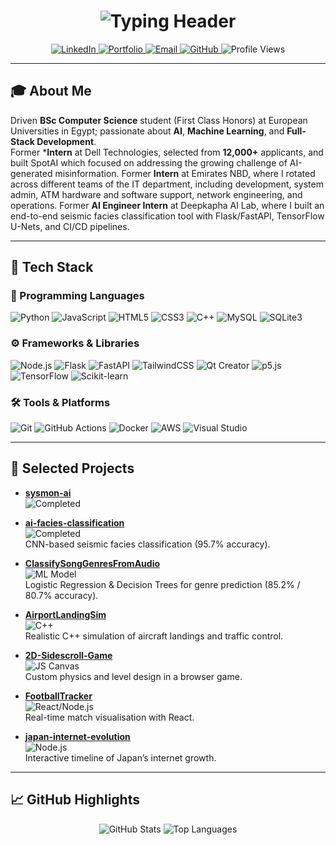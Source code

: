 <!--
**oashraff/oashraff** is a ✨ _special_ ✨ repository because its README appears on your GitHub profile.
-->

<h1 align="center">
  <img src="https://readme-typing-svg.herokuapp.com?font=Fira+Code&size=28&pause=1000&color=FFFFF&center=true&vCenter=true&width=600&height=80&lines=Omar+Ashraf+Mohammed;Software+Engineer+%7C+AI+Researcher" alt="Typing Header"/>
</h1>

<p align="center">
  <a href="https://www.linkedin.com/in/omarashrafmo/">
    <img src="https://img.shields.io/badge/LinkedIn-0077B5?style=flat&logo=linkedin&logoColor=white" alt="LinkedIn"/>
  </a>
  <a href="https://omar-ash.netlify.app">
    <img src="https://img.shields.io/badge/Portfolio-FF5722?style=flat&logo=about-me&logoColor=white" alt="Portfolio"/>
  </a>
  <a href="mailto:oomaraashrafaabdou@gmail.com">
    <img src="https://img.shields.io/badge/Email-D14836?style=flat&logo=gmail&logoColor=white" alt="Email"/>
  </a>
  <a href="https://github.com/oashraff">
    <img src="https://img.shields.io/badge/GitHub-181717?style=flat&logo=github&logoColor=white" alt="GitHub"/>
  </a>
  <img src="https://komarev.com/ghpvc/?username=oashraff&style=flat&color=blue" alt="Profile Views"/>
</p>

---

## 🎓 About Me
Driven **BSc Computer Science** student (First Class Honors) at European Universities in Egypt; passionate about **AI**, **Machine Learning**, and **Full-Stack Development**.  
Former ***Intern** at Dell Technologies, selected from **12,000+** applicants, and built SpotAI which focused on addressing the growing challenge of AI-generated misinformation.
Former **Intern** at Emirates NBD, where I rotated across different teams of the IT department, including development, system admin, ATM hardware and software support, network engineering, and operations.
Former **AI Engineer Intern** at Deepkapha AI Lab, where I built an end-to-end seismic facies classification tool with Flask/FastAPI, TensorFlow U-Nets, and CI/CD pipelines.


---

## 🤖 Tech Stack

### 📝 Programming Languages  
<p align="left">
  <img src="https://img.shields.io/badge/Python-3776AB?style=flat&logo=python&logoColor=white" alt="Python"/>
  <img src="https://img.shields.io/badge/JavaScript-F7DF1E?style=flat&logo=javascript&logoColor=black" alt="JavaScript"/>
  <img src="https://img.shields.io/badge/HTML5-E34F26?style=flat&logo=html5&logoColor=white" alt="HTML5"/>
  <img src="https://img.shields.io/badge/CSS3-1572B6?style=flat&logo=css3&logoColor=white" alt="CSS3"/>
  <img src="https://img.shields.io/badge/C++-00599C?style=flat&logo=c%2B%2B&logoColor=white" alt="C++"/>
  <img src="https://img.shields.io/badge/MySQL-4479A1?style=flat&logo=mysql&logoColor=white" alt="MySQL"/>
  <img src="https://img.shields.io/badge/SQLite-07405E?style=flat&logo=sqlite&logoColor=white" alt="SQLite3"/>
</p>

### ⚙️ Frameworks & Libraries  
<p align="left">
  <img src="https://img.shields.io/badge/Node.js-339933?style=flat&logo=nodedotjs&logoColor=white" alt="Node.js"/>
  <img src="https://img.shields.io/badge/Flask-000000?style=flat&logo=flask&logoColor=white" alt="Flask"/>
  <img src="https://img.shields.io/badge/FastAPI-009688?style=flat&logo=fastapi&logoColor=white" alt="FastAPI"/>
  <img src="https://img.shields.io/badge/Tailwind_CSS-06B6D4?style=flat&logo=tailwind-css&logoColor=white" alt="TailwindCSS"/>
  <img src="https://img.shields.io/badge/Qt-41CD52?style=flat&logo=qt&logoColor=white" alt="Qt Creator"/>
  <img src="https://img.shields.io/badge/p5.js-ED225D?style=flat&logo=p5.js&logoColor=white" alt="p5.js"/>
  <img src="https://img.shields.io/badge/TensorFlow-FF6F00?style=flat&logo=tensorflow&logoColor=white" alt="TensorFlow"/>
  <img src="https://img.shields.io/badge/scikit--learn-F7931E?style=flat&logo=scikitlearn&logoColor=white" alt="Scikit-learn"/>
</p>

### 🛠 Tools & Platforms  
<p align="left">
  <img src="https://img.shields.io/badge/Git-F05032?style=flat&logo=git&logoColor=white" alt="Git"/>
  <img src="https://img.shields.io/badge/GitHub_Actions-2088FF?style=flat&logo=github-actions&logoColor=white" alt="GitHub Actions"/>
  <img src="https://img.shields.io/badge/Docker-2496ED?style=flat&logo=docker&logoColor=white" alt="Docker"/>
  <img src="https://img.shields.io/badge/AWS-232F3E?style=flat&logo=amazonaws&logoColor=white" alt="AWS"/>
  <img src="https://img.shields.io/badge/Visual_Studio-5C2D91?style=flat&logo=visual-studio&logoColor=white" alt="Visual Studio"/>
</p>

---

## 🚀 Selected Projects

- **[sysmon-ai](https://github.com/oashraff/sysmon-ai)**  
  <img src="https://img.shields.io/badge/Status-Completed-brightgreen" alt="Completed"/>  
- **[ai-facies-classification](https://github.com/oashraff/ai-facies-classification)**  
  <img src="https://img.shields.io/badge/Status-Completed-brightgreen" alt="Completed"/>  
  CNN-based seismic facies classification (95.7% accuracy).
- **[ClassifySongGenresFromAudio](https://github.com/oashraff/ClassifySongGenresFromAudio)**  
  <img src="https://img.shields.io/badge/ML-Model-orange" alt="ML Model"/>  
  Logistic Regression & Decision Trees for genre prediction (85.2% / 80.7% accuracy).

- **[AirportLandingSim](https://github.com/oashraff/AirportLandingSim)**  
  <img src="https://img.shields.io/badge/Lang-C%2B%2B-blue" alt="C++"/>  
  Realistic C++ simulation of aircraft landings and traffic control.

- **[2D-Sidescroll-Game](https://github.com/oashraff/2D-Sidescroll-Game)**  
  <img src="https://img.shields.io/badge/Engine-JS_Canvas-yellow" alt="JS Canvas"/>  
  Custom physics and level design in a browser game. 

- **[FootballTracker](https://github.com/oashraff/FootballTracker)**  
  <img src="https://img.shields.io/badge/Stack-React%20%7C%20Node.js-lightgrey" alt="React/Node.js"/>  
  Real-time match visualisation with React.

- **[japan-internet-evolution](https://github.com/oashraff/japan-internet-evolution)**  
  <img src="https://img.shields.io/badge/Visualisation-Node.js-red" alt="Node.js"/>  
  Interactive timeline of Japan’s internet growth. 

---

## 📈 GitHub Highlights

<div align="center">
  <!-- Overall stats -->
  <img src="https://github-readme-stats.vercel.app/api?username=oashraff&show_icons=true&theme=radical" alt="GitHub Stats" />
  <!-- Top langs -->
  <img src="https://github-readme-stats.vercel.app/api/top-langs/?username=oashraff&layout=compact&theme=radical" alt="Top Languages" />
</div>
